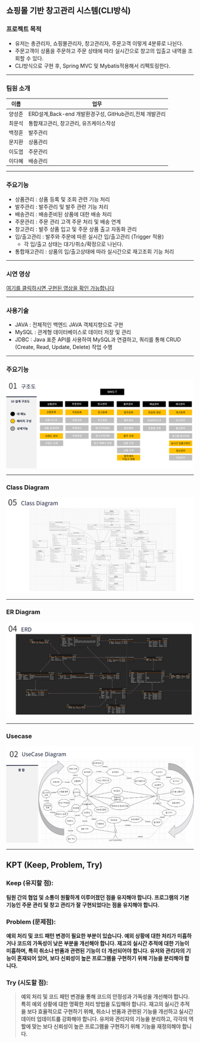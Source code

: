 
<h2>쇼핑몰 기반 창고관리 시스템(CLI방식)</h2>

<h3>프로젝트 목적</h3>
<ul>
<li>유저는 총관리자, 쇼핑몰관리자, 창고관리자, 주문고객 이렇게 4분류로 나뉜다.</li>
<li>주문고객이 상품을 주문하고 주문 상태에 따라 실시간으로 창고의 입출고 내역을 조회할 수 있다.</li>
<li>CLI방식으로 구현 후, Spring MVC 및 Mybatis적용해서 리펙토링한다. </li>
</ul>

---
<h3>팀원 소개</h3>

| 이름 |                                                                      업무 |
| --- | --- |
| 양성준  | ERD설계,Back-end 개발환경구성, GitHub관리,전체 개발관리  |
| 최문석  | 통합재고관리, 창고관리, 유즈케이스작성  |
| 백정훈 | 발주관리 |
| 문지환 | 상품관리 |
| 이도엽 | 주문관리 |
| 이다혜 | 배송관리 |

---
<h3>주요기능</h3>

- 상품관리 : 상품 등록 및 조회 관련 기능 처리
- 발주관리 : 발주관리 및 발주 관련 기능 처리
- 배송관리 : 배송준비된 상품에 대한 배송 처리
- 주문관리 : 주문 관리 고객 주문 처리 및 배송 연계
- 창고관리 : 발주 상품 입고 및 주문 상품 출고 자동화 관리
- 입/출고관리 : 발주와 주문에 따른 실시간 입/출고관리 (Trigger 적용)
  - 각 입/출고 상태는 대기/취소/확정으로 나뉜다.
- 통합재고관리 : 상품의 입/출고상태에 따라 실시간으로 재고조회 기능 처리

---
### 시연 영상

[여기를 클릭하시면 구현된 영상을 확인 가능합니다](https://www.youtube.com/watch?v=cJ7K8-btvWc)

---
### 사용기술

- JAVA : 전체적인 백엔드 JAVA 객체지향으로 구현
- MySQL : 관계형 데이터베이스로 데이터 저장 및 관리
- JDBC : Java 표준 API를 사용하여 MySQL과 연결하고, 쿼리를 통해 CRUD (Create, Read, Update, Delete) 작업 수행

---
### 주요기능 
![Class Diagram](src/image/주요기능.png)

---
### Class Diagram
![Class Diagram](src/image/Class다이어그램.png)

---
### ER Diagram
![ERDiagram](src/image/ER다이어그램.png)

---
### Usecase
![Usecase](src/image/유즈케이스.png)

---

## KPT (Keep, Problem, Try)

### Keep (유지할 점):

**팀원 간의 협업 및 소통이 원활하게 이루어졌던 점을 유지해야 합니다. 프로그램의 기본 기능인 주문 관리 및 창고 관리가 잘 구현되었다는 점을 유지해야 합니다.**

### Problem (문제점):

**예외 처리 및 코드 패턴 변경이 필요한 부분이 있습니다. 예외 상황에 대한 처리가 미흡하거나 코드의 가독성이 낮은 부분을 개선해야 합니다. 재고의 실시간 추적에 대한 기능이 미흡하며, 특히 취소나 반품과 관련된 기능이 더 개선되어야 합니다. 유저와 관리자의 기능이 혼재되어 있어, 보다 신뢰성이 높은 프로그램을 구현하기 위해 기능을 분리해야 합니다.**

### Try (시도할 점):

> **예외 처리 및 코드 패턴 변경을 통해 코드의 안정성과 가독성을 개선해야 합니다. 특히 예외 상황에 대한 명확한 처리 방법을 도입해야 합니다. 재고의 실시간 추적을 보다 효율적으로 구현하기 위해, 취소나 반품과 관련된 기능을 개선하고 실시간 데이터 업데이트를 강화해야 합니다. 유저와 관리자의 기능을 분리하고, 각각의 역할에 맞는 보다 신뢰성이 높은 프로그램을 구현하기 위해 기능을 재정의해야 합니다.**



